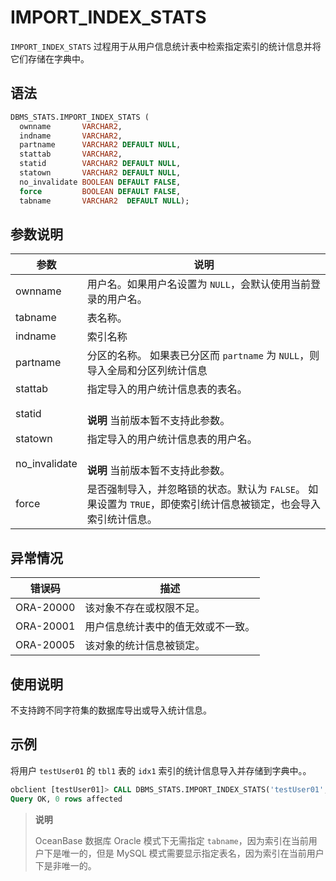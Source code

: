 # IMPORT_INDEX_STATS 

`IMPORT_INDEX_STATS` 过程用于从用户信息统计表中检索指定索引的统计信息并将它们存储在字典中。

## 语法 

```sql
DBMS_STATS.IMPORT_INDEX_STATS (
  ownname       VARCHAR2, 
  indname       VARCHAR2,
  partname      VARCHAR2 DEFAULT NULL,
  stattab       VARCHAR2, 
  statid        VARCHAR2 DEFAULT NULL,
  statown       VARCHAR2 DEFAULT NULL,
  no_invalidate BOOLEAN DEFAULT FALSE,
  force         BOOLEAN DEFAULT FALSE,
  tabname       VARCHAR2  DEFAULT NULL);
```

## 参数说明 

|      参数       |                                        说明                                     |
|---------------|----------------------------------------------------------------------------------|
| ownname       | 用户名。如果用户名设置为 `NULL`，会默认使用当前登录的用户名。                         |
| tabname       | 表名称。                                                                          |
| indname       | 索引名称                                                                          |
| partname      | 分区的名称。 如果表已分区而 `partname` 为 `NULL`，则导入全局和分区列统计信息           |
| stattab       | 指定导入的用户统计信息表的表名。                                                     |
| statid        | <br>**说明** 当前版本暂不支持此参数。</br>                                          |
| statown       | 指定导入的用户统计信息表的用户名。                                                   |
| no_invalidate |  <br>**说明**  当前版本暂不支持此参数。</br>                            |
| force         | 是否强制导入，并忽略锁的状态。默认为 `FALSE`。 如果设置为 `TRUE`，即使索引统计信息被锁定，也会导入索引统计信息。 |



## 异常情况 

|    错误码    |        描述         |
|-----------|-------------------|
| ORA-20000 | 该对象不存在或权限不足。      |
| ORA-20001 | 用户信息统计表中的值无效或不一致。 |
| ORA-20005 | 该对象的统计信息被锁定。      |



## 使用说明 

不支持跨不同字符集的数据库导出或导入统计信息。

## 示例 

将用户 `testUser01` 的 `tbl1` 表的 `idx1` 索引的统计信息导入并存储到字典中。。

```sql
obclient [testUser01]> CALL DBMS_STATS.IMPORT_INDEX_STATS('testUser01', 'idx1',stattab=>'test_stat', tabname=>'tbl1');
Query OK, 0 rows affected
```

>**说明**
>
>OceanBase 数据库 Oracle 模式下无需指定 `tabname`，因为索引在当前用户下是唯一的，但是 MySQL 模式需要显示指定表名，因为索引在当前用户下是非唯一的。
